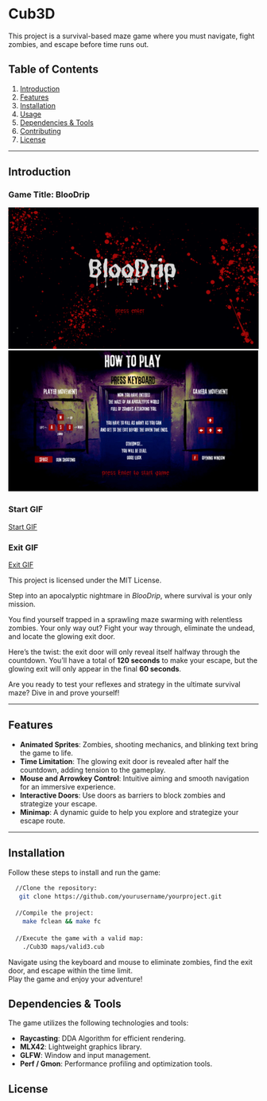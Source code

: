 # Cub3D

This project is a survival-based maze game where you must navigate, fight zombies, and escape before time runs out.

## Table of Contents

1. [Introduction](#introduction)
2. [Features](#features)
3. [Installation](#installation)
4. [Usage](#usage)
5. [Dependencies & Tools](#dependencies--tools)
6. [Contributing](#contributing)
7. [License](#license)

---

## Introduction

### Game Title: BlooDrip

![Start_scene](./textures/start_screen_text.png)
![How_To_Play](./textures/howto2.png)

### Start GIF
[Start GIF](https://media.githubusercontent.com/media/julmajustus/cub3d/refs/heads/main/textures/start.gif)

### Exit GIF
[Exit GIF](https://media.githubusercontent.com/media/julmajustus/cub3d/refs/heads/main/textures/exit.gif)


This project is licensed under the MIT License.

Step into an apocalyptic nightmare in *BlooDrip*, where survival is your only mission.

You find yourself trapped in a sprawling maze swarming with relentless zombies. Your only way out? Fight your way through, eliminate the undead, and locate the glowing exit door.

Here’s the twist: the exit door will only reveal itself halfway through the countdown. You’ll have a total of **120 seconds** to make your escape, but the glowing exit will only appear in the final **60 seconds**.

Are you ready to test your reflexes and strategy in the ultimate survival maze? Dive in and prove yourself!

---

## Features

- **Animated Sprites**: Zombies, shooting mechanics, and blinking text bring the game to life.
- **Time Limitation**: The glowing exit door is revealed after half the countdown, adding tension to the gameplay.
- **Mouse and Arrowkey Control**: Intuitive aiming and smooth navigation for an immersive experience.
- **Interactive Doors**: Use doors as barriers to block zombies and strategize your escape.
- **Minimap**: A dynamic guide to help you explore and strategize your escape route.

---

## Installation

Follow these steps to install and run the game:

```bash
  //Clone the repository:
   git clone https://github.com/yourusername/yourproject.git

  //Compile the project:
    make fclean && make fc

  //Execute the game with a valid map:
    ./Cub3D maps/valid3.cub
```
Navigate using the keyboard and mouse to eliminate zombies, find the exit door, and escape within the time limit.  
Play the game and enjoy your adventure!


## Dependencies & Tools
The game utilizes the following technologies and tools:

- **Raycasting**: DDA Algorithm for efficient rendering.
- **MLX42**: Lightweight graphics library.
- **GLFW**: Window and input management.
- **Perf / Gmon**: Performance profiling and optimization tools.

## License
